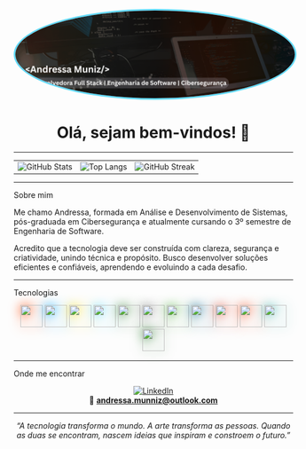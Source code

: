 <div align="center">

<img src="https://raw.githubusercontent.com/Munnizdev/Munnizdev/main/assets/Andressa%20Muniz%20(1).png" 
     alt="Andressa Muniz" 
     width="1000" 
     style="border-radius:50%; border:3px solid #61dafb;"/>
# Olá, sejam bem-vindos! 👋  

</div>

---

<div align="center">

<table>
  <tr>
    <td>
      <img src="https://github-readme-stats.vercel.app/api?username=Munnizdev&show_icons=true&theme=radical&hide_border=true" alt="GitHub Stats" />
    </td>
    <td>
      <img src="https://github-readme-stats.vercel.app/api/top-langs/?username=Munnizdev&layout=compact&theme=radical&hide_border=true" alt="Top Langs" />
    </td>
    <td>
      <img src="https://streak-stats.demolab.com?user=Munnizdev&theme=radical&hide_border=true" alt="GitHub Streak" />
    </td>
  </tr>
</table>

</div>

---

Sobre mim  

Me chamo Andressa, formada em Análise e Desenvolvimento de Sistemas, pós-graduada em Cibersegurança e atualmente cursando o 3º semestre de Engenharia de Software.

Acredito que a tecnologia deve ser construída com clareza, segurança e criatividade, unindo técnica e propósito. Busco desenvolver soluções eficientes e confiáveis, aprendendo e evoluindo a cada desafio. 

---

Tecnologias  

<div align="center">

<p>
  <!-- Front-end -->
  <img src="https://cdn.jsdelivr.net/gh/devicons/devicon/icons/html5/html5-original.svg" width="40" height="40" style="filter: drop-shadow(0 0 10px #ff4500);" />
  <img src="https://cdn.jsdelivr.net/gh/devicons/devicon/icons/css3/css3-original.svg" width="40" height="40" style="filter: drop-shadow(0 0 10px #00aaff);" />
  <img src="https://cdn.jsdelivr.net/gh/devicons/devicon/icons/javascript/javascript-original.svg" width="40" height="40" style="filter: drop-shadow(0 0 10px #f7df1e);" />
  <img src="https://cdn.jsdelivr.net/gh/devicons/devicon/icons/react/react-original.svg" width="40" height="40" style="filter: drop-shadow(0 0 10px #61dafb);" />
  
  <!-- Back-end -->
  <img src="https://cdn.jsdelivr.net/gh/devicons/devicon/icons/nodejs/nodejs-original.svg" width="40" height="40" style="filter: drop-shadow(0 0 10px #3c873a);" />
  <img src="https://cdn.jsdelivr.net/gh/devicons/devicon/icons/express/express-original.svg" width="40" height="40" style="filter: drop-shadow(0 0 10px #808080);" />
  
  <!-- Banco de Dados -->
  <img src="https://cdn.jsdelivr.net/gh/devicons/devicon/icons/mongodb/mongodb-original.svg" width="40" height="40" style="filter: drop-shadow(0 0 10px #4db33d);" />
  <img src="https://cdn.jsdelivr.net/gh/devicons/devicon/icons/mysql/mysql-original.svg" width="40" height="40" style="filter: drop-shadow(0 0 10px #00618a);" />
  
  <!-- Outros -->
  <img src="https://cdn.jsdelivr.net/gh/devicons/devicon/icons/git/git-original.svg" width="40" height="40" style="filter: drop-shadow(0 0 10px #e44c30);" />
  <img src="https://cdn.jsdelivr.net/gh/devicons/devicon/icons/figma/figma-original.svg" width="40" height="40" style="filter: drop-shadow(0 0 10px #f24e1e);" />
  <img src="https://cdn.jsdelivr.net/gh/devicons/devicon/icons/tailwindcss/tailwindcss-plain.svg" width="40" height="40" style="filter: drop-shadow(0 0 10px #38b2ac);" />
  <img src="https://cdn.jsdelivr.net/gh/devicons/devicon/icons/socketio/socketio-original.svg" width="40" height="40" style="filter: drop-shadow(0 0 10px #2e7d32);" />
</p>

</div>

---

Onde me encontrar  

<div align="center">

[![LinkedIn](https://img.shields.io/badge/LinkedIn-0A66C2?style=for-the-badge&logo=linkedin&logoColor=white)](https://www.linkedin.com/in/andressa-muniz-2a7714146/)  
📩 **andressa.munniz@outlook.com**  

</div>

---

<p align="center">
  <em>“A tecnologia transforma o mundo. A arte transforma as pessoas. Quando as duas se encontram, nascem ideias que inspiram e constroem o futuro.”</em>  
</p>
